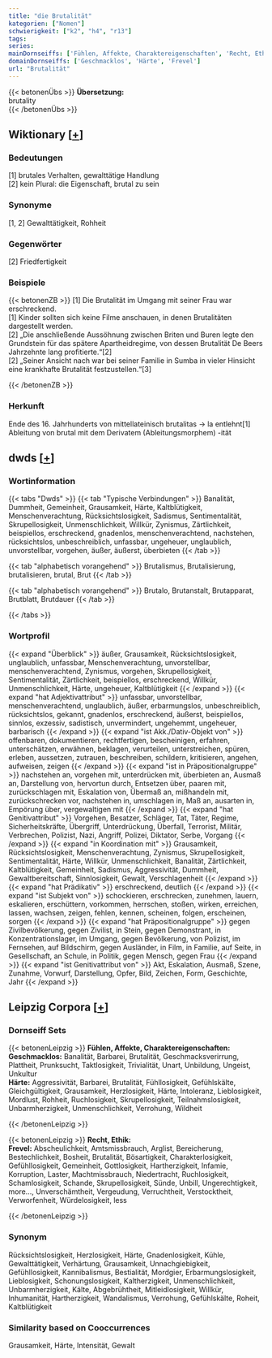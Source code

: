 ```yaml
---
title: "die Brutalität"
kategorien: ["Nomen"]
schwierigkeit: ["k2", "h4", "r13"]
tags:
series:
mainDornseiffs: ['Fühlen, Affekte, Charaktereigenschaften', 'Recht, Ethik']
domainDornseiffs: ['Geschmacklos', 'Härte', 'Frevel']
url: "Brutalität"
---
```


{{< betonenÜbs >}}
**Übersetzung:**  
brutality  
{{< /betonenÜbs >}}

## Wiktionary [[+](https://de.wiktionary.org/wiki/Brutalität)]

### Bedeutungen
[1] brutales Verhalten, gewalttätige Handlung  
[2] kein Plural: die Eigenschaft, brutal zu sein  

### Synonyme
[1, 2] Gewalttätigkeit, Rohheit  

### Gegenwörter
[2] Friedfertigkeit  

### Beispiele
{{< betonenZB >}}
[1] Die Brutalität im Umgang mit seiner Frau war erschreckend.  
[1] Kinder sollten sich keine Filme anschauen, in denen Brutalitäten dargestellt werden.  
[2] „Die anschließende Aussöhnung zwischen Briten und Buren legte den Grundstein für das spätere Apartheidregime, von dessen Brutalität De Beers Jahrzehnte lang profitierte.“[2]  
[2] „Seiner Ansicht nach war bei seiner Familie in Sumba in vieler Hinsicht eine krankhafte Brutalität festzustellen.“[3]  

{{< /betonenZB >}}
### Herkunft
Ende des 16. Jahrhunderts von mittellateinisch brutalitas → la entlehnt[1]  
Ableitung von brutal mit dem Derivatem (Ableitungsmorphem) -ität  



## dwds [[+](https://www.dwds.de/wb/Brutalität)]

### Wortinformation
{{< tabs "Dwds" >}}
{{< tab "Typische Verbindungen" >}}
Banalität, Dummheit, Gemeinheit, Grausamkeit, Härte, Kaltblütigkeit, Menschenverachtung, Rücksichtslosigkeit, Sadismus, Sentimentalität, Skrupellosigkeit, Unmenschlichkeit, Willkür, Zynismus, Zärtlichkeit, beispiellos, erschreckend, gnadenlos, menschenverachtend, nachstehen, rücksichtslos, unbeschreiblich, unfassbar, ungeheuer, unglaublich, unvorstellbar, vorgehen, äußer, äußerst, überbieten
{{< /tab >}}

{{< tab "alphabetisch vorangehend" >}}
Brutalismus, Brutalisierung, brutalisieren, brutal, Brut
{{< /tab >}}

{{< tab "alphabetisch vorangehend" >}}
Brutalo, Brutanstalt, Brutapparat, Brutblatt, Brutdauer
{{< /tab >}}

{{< /tabs >}}

### Wortprofil
{{< expand "Überblick" >}} äußer, Grausamkeit, Rücksichtslosigkeit, unglaublich, unfassbar, Menschenverachtung, unvorstellbar, menschenverachtend, Zynismus, vorgehen, Skrupellosigkeit, Sentimentalität, Zärtlichkeit, beispiellos, erschreckend, Willkür, Unmenschlichkeit, Härte, ungeheuer, Kaltblütigkeit {{< /expand >}}
{{< expand "hat Adjektivattribut" >}} unfassbar, unvorstellbar, menschenverachtend, unglaublich, äußer, erbarmungslos, unbeschreiblich, rücksichtslos, gekannt, gnadenlos, erschreckend, äußerst, beispiellos, sinnlos, exzessiv, sadistisch, unvermindert, ungehemmt, ungeheuer, barbarisch {{< /expand >}}
{{< expand "ist Akk./Dativ-Objekt von" >}} offenbaren, dokumentieren, rechtfertigen, bescheinigen, erfahren, unterschätzen, erwähnen, beklagen, verurteilen, unterstreichen, spüren, erleben, aussetzen, zutrauen, beschreiben, schildern, kritisieren, angehen, aufweisen, zeigen {{< /expand >}}
{{< expand "ist in Präpositionalgruppe" >}} nachstehen an, vorgehen mit, unterdrücken mit, überbieten an, Ausmaß an, Darstellung von, hervortun durch, Entsetzen über, paaren mit, zurückschlagen mit, Eskalation von, Übermaß an, mißhandeln mit, zurückschrecken vor, nachstehen in, umschlagen in, Maß an, ausarten in, Empörung über, vergewaltigen mit {{< /expand >}}
{{< expand "hat Genitivattribut" >}} Vorgehen, Besatzer, Schläger, Tat, Täter, Regime, Sicherheitskräfte, Übergriff, Unterdrückung, Überfall, Terrorist, Militär, Verbrechen, Polizist, Nazi, Angriff, Polizei, Diktator, Serbe, Vorgang {{< /expand >}}
{{< expand "in Koordination mit" >}} Grausamkeit, Rücksichtslosigkeit, Menschenverachtung, Zynismus, Skrupellosigkeit, Sentimentalität, Härte, Willkür, Unmenschlichkeit, Banalität, Zärtlichkeit, Kaltblütigkeit, Gemeinheit, Sadismus, Aggressivität, Dummheit, Gewaltbereitschaft, Sinnlosigkeit, Gewalt, Verschlagenheit {{< /expand >}}
{{< expand "hat Prädikativ" >}} erschreckend, deutlich {{< /expand >}}
{{< expand "ist Subjekt von" >}} schockieren, erschrecken, zunehmen, lauern, eskalieren, erschüttern, vorkommen, herrschen, stoßen, wirken, erreichen, lassen, wachsen, zeigen, fehlen, kennen, scheinen, folgen, erscheinen, sorgen {{< /expand >}}
{{< expand "hat Präpositionalgruppe" >}} gegen Zivilbevölkerung, gegen Zivilist, in Stein, gegen Demonstrant, in Konzentrationslager, im Umgang, gegen Bevölkerung, von Polizist, im Fernsehen, auf Bildschirm, gegen Ausländer, in Film, in Familie, auf Seite, in Gesellschaft, an Schule, in Politik, gegen Mensch, gegen Frau {{< /expand >}}
{{< expand "ist Genitivattribut von" >}} Akt, Eskalation, Ausmaß, Szene, Zunahme, Vorwurf, Darstellung, Opfer, Bild, Zeichen, Form, Geschichte, Jahr {{< /expand >}}

## Leipzig Corpora [[+](https://corpora.uni-leipzig.de/en/res?word=Brutalität&corpusId=deu_newscrawl-public_2018)]

### Dornseiff Sets
{{< betonenLeipzig >}}
**Fühlen, Affekte, Charaktereigenschaften:**  
**Geschmacklos:** Banalität, Barbarei, Brutalität, Geschmacksverirrung, Plattheit, Prunksucht, Taktlosigkeit, Trivialität, Unart, Unbildung, Ungeist, Unkultur  
**Härte:** Aggressivität, Barbarei, Brutalität, Fühllosigkeit, Gefühlskälte, Gleichgültigkeit, Grausamkeit, Herzlosigkeit, Härte, Intoleranz, Lieblosigkeit, Mordlust, Rohheit, Ruchlosigkeit, Skrupellosigkeit, Teilnahmslosigkeit, Unbarmherzigkeit, Unmenschlichkeit, Verrohung, Wildheit  

{{< /betonenLeipzig >}}


{{< betonenLeipzig >}}
**Recht, Ethik:**  
**Frevel:** Abscheulichkeit, Amtsmissbrauch, Arglist, Bereicherung, Bestechlichkeit, Bosheit, Brutalität, Bösartigkeit, Charakterlosigkeit, Gefühllosigkeit, Gemeinheit, Gottlosigkeit, Hartherzigkeit, Infamie, Korruption, Laster, Machtmissbrauch, Niedertracht, Ruchlosigkeit, Schamlosigkeit, Schande, Skrupellosigkeit, Sünde, Unbill, Ungerechtigkeit, more..., Unverschämtheit, Vergeudung, Verruchtheit, Verstocktheit, Verworfenheit, Würdelosigkeit, less  

{{< /betonenLeipzig >}}

### Synonym
Rücksichtslosigkeit, Herzlosigkeit, Härte, Gnadenlosigkeit, Kühle, Gewalttätigkeit, Verhärtung, Grausamkeit, Unnachgiebigkeit, Gefühllosigkeit, Kannibalismus, Bestialität, Mordgier, Erbarmungslosigkeit, Lieblosigkeit, Schonungslosigkeit, Kaltherzigkeit, Unmenschlichkeit, Unbarmherzigkeit, Kälte, Abgebrühtheit, Mitleidlosigkeit, Willkür, Inhumanität, Hartherzigkeit, Wandalismus, Verrohung, Gefühlskälte, Roheit, Kaltblütigkeit


### Similarity based on Cooccurrences
Grausamkeit, Härte, Intensität, Gewalt

